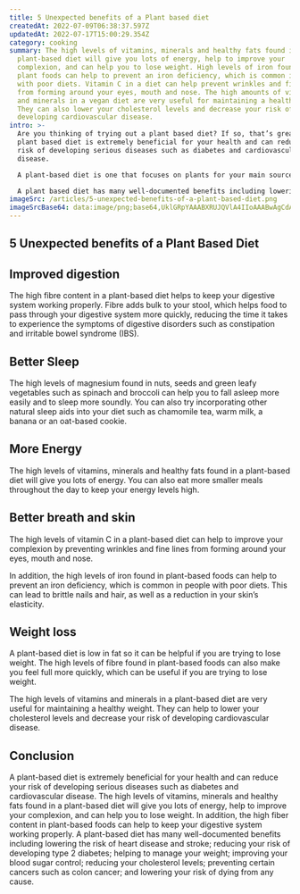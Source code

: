 ```yaml
---
title: 5 Unexpected benefits of a Plant based diet
createdAt: 2022-07-09T06:38:37.597Z
updatedAt: 2022-07-17T15:00:29.354Z
category: cooking
summary: The high levels of vitamins, minerals and healthy fats found in a
  plant-based diet will give you lots of energy, help to improve your
  complexion, and can help you to lose weight. High levels of iron found in
  plant foods can help to prevent an iron deficiency, which is common in people
  with poor diets. Vitamin C in a diet can help prevent wrinkles and fine lines
  from forming around your eyes, mouth and nose. The high amounts of vitamins
  and minerals in a vegan diet are very useful for maintaining a healthy weight.
  They can also lower your cholesterol levels and decrease your risk of
  developing cardiovascular disease.
intro: >-
  Are you thinking of trying out a plant based diet? If so, that’s great! A
  plant based diet is extremely beneficial for your health and can reduce your
  risk of developing serious diseases such as diabetes and cardiovascular
  disease.

  A plant-based diet is one that focuses on plants for your main sources of food. This means lots of fruits, vegetables, nuts, seeds and plants like lettuce, onion and garlic. In contrast, a diet that focuses on animal-based foods is what most people eat now – lots of red meat, chicken, eggs and dairy products like milk and cheese.

  A plant based diet has many well-documented benefits including lowering the risk of heart disease and stroke; reducing your risk of developing type 2 diabetes; helping to manage your weight; improving your blood sugar control; reducing your cholesterol levels; preventing certain cancers such as colon cancer; and lowering your risk of dying from any cause.
imageSrc: /articles/5-unexpected-benefits-of-a-plant-based-diet.png
imageSrcBase64: data:image/png;base64,UklGRpYAAABXRUJQVlA4IIoAAABwAgCdASoKAAoAAUAmJbACdDBLwUeKwwLlWUpAAP718lS2Z5zAL6Bd+FqQuto07O+l/+CE8Cstv0ZPj2B4P1Bw//Qe1TO2OAvP3hNkkPet9sVZ1FgXE9/afLY/93IXebuzjI702fmLdOwW57/y1L9q3sfV+03C2Z8oD33wAx6hwn6v127Wm7oQAAA=
---
```


## 5 Unexpected benefits of a Plant Based Diet

## Improved digestion

The high fibre content in a plant-based diet helps to keep your digestive system working properly. Fibre adds bulk to your stool, which helps food to pass through your digestive system more quickly, reducing the time it takes to experience the symptoms of digestive disorders such as constipation and irritable bowel syndrome (IBS).

## Better Sleep

The high levels of magnesium found in nuts, seeds and green leafy vegetables such as spinach and broccoli can help you to fall asleep more easily and to sleep more soundly.
You can also try incorporating other natural sleep aids into your diet such as chamomile tea, warm milk, a banana or an oat-based cookie.

## More Energy

The high levels of vitamins, minerals and healthy fats found in a plant-based diet will give you lots of energy.
You can also eat more smaller meals throughout the day to keep your energy levels high.

## Better breath and skin

The high levels of vitamin C in a plant-based diet can help to improve your complexion by preventing wrinkles and fine lines from forming around your eyes, mouth and nose.

In addition, the high levels of iron found in plant-based foods can help to prevent an iron deficiency, which is common in people with poor diets. This can lead to brittle nails and hair, as well as a reduction in your skin’s elasticity.

## Weight loss

A plant-based diet is low in fat so it can be helpful if you are trying to lose weight. The high levels of fibre found in plant-based foods can also make you feel full more quickly, which can be useful if you are trying to lose weight.

The high levels of vitamins and minerals in a plant-based diet are very useful for maintaining a healthy weight. They can help to lower your cholesterol levels and decrease your risk of developing cardiovascular disease.

## Conclusion

A plant-based diet is extremely beneficial for your health and can reduce your risk of developing serious diseases such as diabetes and cardiovascular disease. The high levels of vitamins, minerals and healthy fats found in a plant-based diet will give you lots of energy, help to improve your complexion, and can help you to lose weight. In addition, the high fiber content in plant-based foods can help to keep your digestive system working properly. A plant-based diet has many well-documented benefits including lowering the risk of heart disease and stroke; reducing your risk of developing type 2 diabetes; helping to manage your weight; improving your blood sugar control; reducing your cholesterol levels; preventing certain cancers such as colon cancer; and lowering your risk of dying from any cause.
